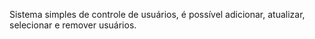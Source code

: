 Sistema simples de controle de usuários, é possível adicionar, atualizar, selecionar e remover usuários.
